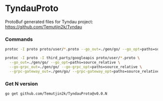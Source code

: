 # TyndauProto
ProtoBuf generated files for Tyndau project: https://github.com/Temutjin2k/Tyndau

### Commands
```bash
protoc -I proto proto/user/*.proto --go_out=./gen/go/ --go_opt=paths=source_relative --go-grpc_out=./gen/go/ --go-grpc_opt=paths=source_relative

protoc -I proto -I third_party/googleapis proto/user/*.proto \
  --go_out=./gen/go/ --go_opt=paths=source_relative \
  --go-grpc_out=./gen/go/ --go-grpc_opt=paths=source_relative \
  --grpc-gateway_out=./gen/go/ --grpc-gateway_opt=paths=source_relative

```

### Get N version
```bash
go get github.com/Temutjin2k/TyndauProto@v0.0.N
```